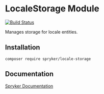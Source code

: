 # LocaleStorage Module
[![Build Status](https://travis-ci.org/spryker/locale-storage.svg)](https://travis-ci.org/spryker/locale-storage)

Manages storage for locale entities.

## Installation

```
composer require spryker/locale-storage
```

## Documentation

[Spryker Documentation](https://documentation.spryker.com/module_guide/overview.htm)
